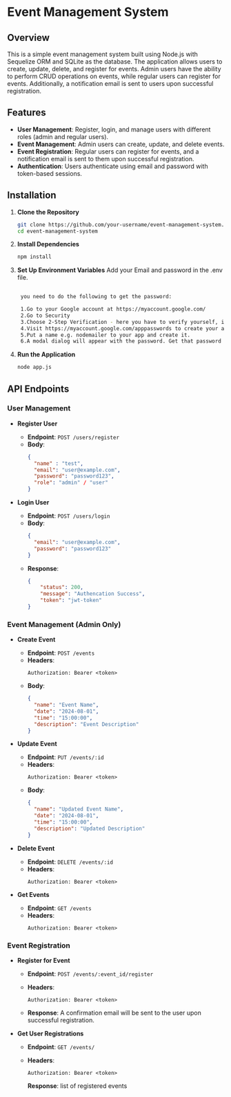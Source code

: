 # Event Management System

## Overview

This is a simple event management system built using Node.js with Sequelize ORM and SQLite as the database. The application allows users to create, update, delete, and register for events. Admin users have the ability to perform CRUD operations on events, while regular users can register for events. Additionally, a notification email is sent to users upon successful registration.

## Features

- **User Management**: Register, login, and manage users with different roles (admin and regular users).
- **Event Management**: Admin users can create, update, and delete events.
- **Event Registration**: Regular users can register for events, and a notification email is sent to them upon successful registration.
- **Authentication**: Users authenticate using email and password with token-based sessions.


## Installation

1. **Clone the Repository**

   ```bash
   git clone https://github.com/your-username/event-management-system.git
   cd event-management-system

2. **Install Dependencies**

   ```bash
   npm install

3. **Set Up Environment Variables**
    Add your Email and password in the .env file.

   ```bash
    
    you need to do the following to get the password:

    1.Go to your Google account at https://myaccount.google.com/
    2.Go to Security
    3.Choose 2-Step Verification - here you have to verify yourself, in my case it was with phone number and a confirmation code send as text message. After that you will be able to enabled 2-Step Verification
    4.Visit https://myaccount.google.com/apppasswords to create your app.
    5.Put a name e.g. nodemailer to your app and create it.
    6.A modal dialog will appear with the password. Get that password and use it in your code

3. **Run the Application**

   ```bash
   node app.js


## API Endpoints

### User Management

- **Register User**
  - **Endpoint**: `POST /users/register`
  - **Body**:
    ```json
    {
      "name" : "test",
      "email": "user@example.com",
      "password": "password123",
      "role": "admin" / "user" 
    }
    ```

- **Login User**
  - **Endpoint**: `POST /users/login`
  - **Body**:
    ```json
    {
      "email": "user@example.com",
      "password": "password123"
    }
    ```
  - **Response**:
    ```json
    {
        "status": 200,
        "message": "Authencation Success",
        "token": "jwt-token"
    }
    ```

### Event Management (Admin Only)

- **Create Event**
  - **Endpoint**: `POST /events`
  - **Headers**:
    ```
    Authorization: Bearer <token>
    ```
  - **Body**:
    ```json
    {
      "name": "Event Name",
      "date": "2024-08-01",
      "time": "15:00:00",
      "description": "Event Description"
    }
    ```

- **Update Event**
  - **Endpoint**: `PUT /events/:id`
  - **Headers**:
    ```
    Authorization: Bearer <token>
    ```
  - **Body**:
    ```json
    {
      "name": "Updated Event Name",
      "date": "2024-08-01",
      "time": "15:00:00",
      "description": "Updated Description"
    }
    ```

- **Delete Event**
  - **Endpoint**: `DELETE /events/:id`
  - **Headers**:
    ```
    Authorization: Bearer <token>
    ```

- **Get Events**
  - **Endpoint**: `GET /events`
  - **Headers**:
    ```
    Authorization: Bearer <token>
    ```

### Event Registration

- **Register for Event**
  - **Endpoint**: `POST /events/:event_id/register`
  - **Headers**:
    ```
    Authorization: Bearer <token>
    ```



  - **Response**: A confirmation email will be sent to the user upon successful registration.

- **Get User Registrations**
  - **Endpoint**: `GET /events/`
  - **Headers**:
    ```
    Authorization: Bearer <token>
    ```

    **Response**: list of registered events

   